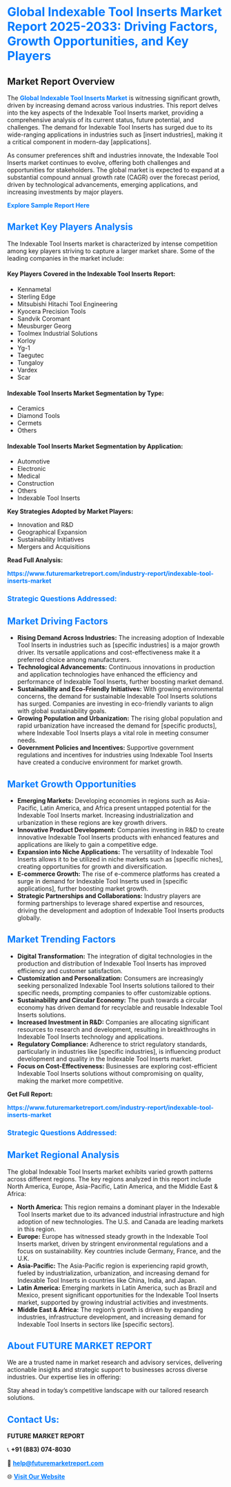 <h1 style="color: #007BFF;">Global Indexable Tool Inserts Market Report 2025-2033: Driving Factors, Growth Opportunities, and Key Players</h1>

<section id="overview">
<h2>Market Report Overview</h2>
<p>The <a href="https://www.futuremarketreport.com/industry-report/indexable-tool-inserts-market" style="color: #007BFF; text-decoration: none;"><strong>Global Indexable Tool Inserts Market</strong></a> is witnessing significant growth, driven by increasing demand across various industries. This report delves into the key aspects of the Indexable Tool Inserts market, providing a comprehensive analysis of its current status, future potential, and challenges. The demand for Indexable Tool Inserts has surged due to its wide-ranging applications in industries such as [insert industries], making it a critical component in modern-day [applications].</p>
<p>As consumer preferences shift and industries innovate, the Indexable Tool Inserts market continues to evolve, offering both challenges and opportunities for stakeholders. The global market is expected to expand at a substantial compound annual growth rate (CAGR) over the forecast period, driven by technological advancements, emerging applications, and increasing investments by major players.</p>
</section>

<section id="overview">
<p><a href="https://www.futuremarketreport.com/request-sample/reportId=128683" style="color: #007BFF; text-decoration: none;"><strong>Explore Sample Report Here</strong></a></p>
</section>

<section id="key-players">
<h2 style="color: #007BFF;">Market Key Players Analysis</h2>
<p>The Indexable Tool Inserts market is characterized by intense competition among key players striving to capture a larger market share. Some of the leading companies in the market include:</p>
<h4>Key Players Covered in the Indexable Tool Inserts Report:</h4>
<ul><li>Kennametal</li><li>Sterling Edge</li><li>Mitsubishi Hitachi Tool Engineering</li><li>Kyocera Precision Tools</li><li>Sandvik Coromant</li><li>Meusburger Georg</li><li>Toolmex Industrial Solutions</li><li>Korloy</li><li>Yg-1</li><li>Taegutec</li><li>Tungaloy</li><li>Vardex</li><li>Scar</li></ul>
<h4>Indexable Tool Inserts Market Segmentation by Type:</h4>
<ul><li>Ceramics</li><li>Diamond Tools</li><li>Cermets</li><li>Others</li></ul>

<h4>Indexable Tool Inserts Market Segmentation by Application:</h4>
<ul><li>Automotive</li><li>Electronic</li><li>Medical</li><li>Construction</li><li>Others</li><li>Indexable Tool Inserts</li></ul>
<p><strong>Key Strategies Adopted by Market Players:</strong></p>
<ul>
<li>Innovation and R&D</li>
<li>Geographical Expansion</li>
<li>Sustainability Initiatives</li>
<li>Mergers and Acquisitions</li>
</ul>
</section>

<section>
<p><strong>Read Full Analysis: </strong></p><a href="https://www.futuremarketreport.com/industry-report/indexable-tool-inserts-market" style="color: #007BFF; text-decoration: none;"><strong>https://www.futuremarketreport.com/industry-report/indexable-tool-inserts-market</strong></a>
<h3 style="color: #007BFF;">Strategic Questions Addressed:</h3>
</section>

<section id="driving-factors">
<h2 style="color: #007BFF;">Market Driving Factors</h2>
<ul>
<li><strong>Rising Demand Across Industries:</strong> The increasing adoption of Indexable Tool Inserts in industries such as [specific industries] is a major growth driver. Its versatile applications and cost-effectiveness make it a preferred choice among manufacturers.</li>
<li><strong>Technological Advancements:</strong> Continuous innovations in production and application technologies have enhanced the efficiency and performance of Indexable Tool Inserts, further boosting market demand.</li>
<li><strong>Sustainability and Eco-Friendly Initiatives:</strong> With growing environmental concerns, the demand for sustainable Indexable Tool Inserts solutions has surged. Companies are investing in eco-friendly variants to align with global sustainability goals.</li>
<li><strong>Growing Population and Urbanization:</strong> The rising global population and rapid urbanization have increased the demand for [specific products], where Indexable Tool Inserts plays a vital role in meeting consumer needs.</li>
<li><strong>Government Policies and Incentives:</strong> Supportive government regulations and incentives for industries using Indexable Tool Inserts have created a conducive environment for market growth.</li>
</ul>
</section>

<section id="growth-opportunities">
<h2 style="color: #007BFF;">Market Growth Opportunities</h2>
<ul>
<li><strong>Emerging Markets:</strong> Developing economies in regions such as Asia-Pacific, Latin America, and Africa present untapped potential for the Indexable Tool Inserts market. Increasing industrialization and urbanization in these regions are key growth drivers.</li>
<li><strong>Innovative Product Development:</strong> Companies investing in R&D to create innovative Indexable Tool Inserts products with enhanced features and applications are likely to gain a competitive edge.</li>
<li><strong>Expansion into Niche Applications:</strong> The versatility of Indexable Tool Inserts allows it to be utilized in niche markets such as [specific niches], creating opportunities for growth and diversification.</li>
<li><strong>E-commerce Growth:</strong> The rise of e-commerce platforms has created a surge in demand for Indexable Tool Inserts used in [specific applications], further boosting market growth.</li>
<li><strong>Strategic Partnerships and Collaborations:</strong> Industry players are forming partnerships to leverage shared expertise and resources, driving the development and adoption of Indexable Tool Inserts products globally.</li>
</ul>
</section>

<section id="trending-factors">
<h2 style="color: #007BFF;">Market Trending Factors</h2>
<ul>
<li><strong>Digital Transformation:</strong> The integration of digital technologies in the production and distribution of Indexable Tool Inserts has improved efficiency and customer satisfaction.</li>
<li><strong>Customization and Personalization:</strong> Consumers are increasingly seeking personalized Indexable Tool Inserts solutions tailored to their specific needs, prompting companies to offer customizable options.</li>
<li><strong>Sustainability and Circular Economy:</strong> The push towards a circular economy has driven demand for recyclable and reusable Indexable Tool Inserts solutions.</li>
<li><strong>Increased Investment in R&D:</strong> Companies are allocating significant resources to research and development, resulting in breakthroughs in Indexable Tool Inserts technology and applications.</li>
<li><strong>Regulatory Compliance:</strong> Adherence to strict regulatory standards, particularly in industries like [specific industries], is influencing product development and quality in the Indexable Tool Inserts market.</li>
<li><strong>Focus on Cost-Effectiveness:</strong> Businesses are exploring cost-efficient Indexable Tool Inserts solutions without compromising on quality, making the market more competitive.</li>
</ul>
</section>

<section>
<p><strong>Get Full Report: </strong></p><a href="https://www.futuremarketreport.com/industry-report/indexable-tool-inserts-market" style="color: #007BFF; text-decoration: none;"><strong>https://www.futuremarketreport.com/industry-report/indexable-tool-inserts-market</strong></a>
<h3 style="color: #007BFF;">Strategic Questions Addressed:</h3>
</section>


<section id="regional-analysis">
<h2 style="color: #007BFF;">Market Regional Analysis</h2>
<p>The global Indexable Tool Inserts market exhibits varied growth patterns across different regions. The key regions analyzed in this report include North America, Europe, Asia-Pacific, Latin America, and the Middle East & Africa:</p>
<ul>
<li><strong>North America:</strong> This region remains a dominant player in the Indexable Tool Inserts market due to its advanced industrial infrastructure and high adoption of new technologies. The U.S. and Canada are leading markets in this region.</li>
<li><strong>Europe:</strong> Europe has witnessed steady growth in the Indexable Tool Inserts market, driven by stringent environmental regulations and a focus on sustainability. Key countries include Germany, France, and the U.K.</li>
<li><strong>Asia-Pacific:</strong> The Asia-Pacific region is experiencing rapid growth, fueled by industrialization, urbanization, and increasing demand for Indexable Tool Inserts in countries like China, India, and Japan.</li>
<li><strong>Latin America:</strong> Emerging markets in Latin America, such as Brazil and Mexico, present significant opportunities for the Indexable Tool Inserts market, supported by growing industrial activities and investments.</li>
<li><strong>Middle East & Africa:</strong> The region’s growth is driven by expanding industries, infrastructure development, and increasing demand for Indexable Tool Inserts in sectors like [specific sectors].</li>
</ul>
</section>

<footer>
<h2 style="color: #007BFF;">About FUTURE MARKET REPORT</h2>
<p>We are a trusted name in market research and advisory services, delivering actionable insights and strategic support to businesses across diverse industries. Our expertise lies in offering:</p>

<p>Stay ahead in today’s competitive landscape with our tailored research solutions.</p>

<h2 style="color: #007BFF;">Contact Us:</h2>
<p><strong>FUTURE MARKET REPORT</strong></p>
<p>📞 <strong>+91 (883) 074-8030</strong></p>
<p>📧 <strong><a href="mailto:help@futuremarketreport.com" style="color: #007BFF;">help@futuremarketreport.com</a></strong></p>
<p>🌐 <strong><a href="https://www.futuremarketreport.com/" style="color: #007BFF;">Visit Our Website</a></strong></p>
</footer>